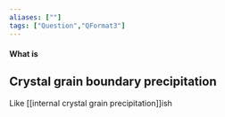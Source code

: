```yaml
---
aliases: [""]
tags: ["Question","QFormat3"]
---
```


#### What is
## Crystal grain boundary precipitation
Like [[internal crystal grain precipitation]]ish